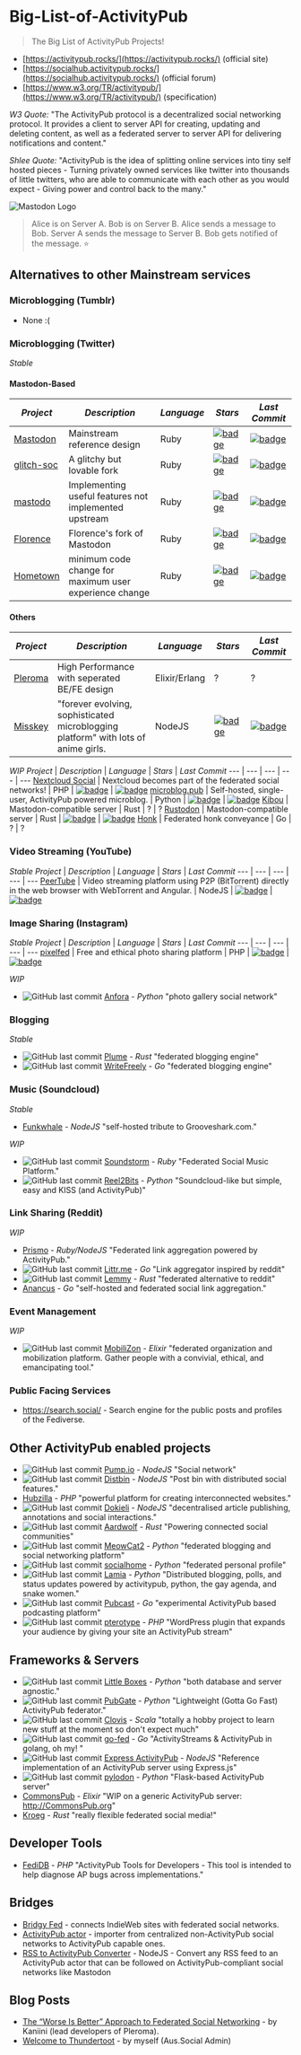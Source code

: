 # Big-List-of-ActivityPub
> The Big List of ActivityPub Projects!

* [https://activitypub.rocks/](https://activitypub.rocks/) (official site)
* [https://socialhub.activitypub.rocks/](https://socialhub.activitypub.rocks/) (official forum)
* [https://www.w3.org/TR/activitypub/](https://www.w3.org/TR/activitypub/) (specification)

*W3 Quote:* "The ActivityPub protocol is a decentralized social networking protocol. It provides a client to server API for creating, updating and deleting content, as well as a federated server to server API for delivering notifications and content."

*Shlee Quote:* "ActivityPub is the idea of splitting online services into tiny self hosted pieces - Turning privately owned services like twitter into thousands of little twitters, who are able to communicate with each other as you would expect - Giving power and control back to the many."

![Mastodon Logo](https://camo.githubusercontent.com/24f50a04efd1bc2b6893a9fe65387aef918d7b93/68747470733a2f2f626c6f672e6a6f696e6d6173746f646f6e2e6f72672f323031382f30362f7768792d61637469766974797075622d69732d7468652d6675747572652f657a6769662d322d363066316230303430332e676966)
> Alice is on Server A. Bob is on Server B. Alice sends a message to Bob. Server A sends the message to Server B. Bob gets notified of the message. :star:


## Alternatives to other Mainstream services

### Microblogging (Tumblr)
* None :(

### Microblogging (Twitter)
_Stable_
#### Mastodon-Based
*Project* | *Description* | *Language* | *Stars* | *Last Commit*
--- | --- | --- | --- | ---
[Mastodon](https://github.com/tootsuite/mastodon) | Mainstream reference design | Ruby | [![badge](https://img.shields.io/github/stars/tootsuite/mastodon.svg?style=social&label=Star&maxAge=2592000)](https://github.com/tootsuite/mastodon/stargazers) | [![badge](https://img.shields.io/github/last-commit/tootsuite/mastodon.svg)](https://github.com/tootsuite/mastodon)
[glitch-soc](https://github.com/glitch-soc/mastodon) | A glitchy but lovable fork | Ruby | [![badge](https://img.shields.io/github/stars/glitch-soc/mastodon.svg?style=social&label=Star&maxAge=2592000)](https://github.com/glitch-soc/mastodon/stargazers) | [![badge](https://img.shields.io/github/last-commit/glitch-soc/mastodon.svg)](https://github.com/glitch-soc/mastodon)
[mastodo](https://github.com/gled-rs/mastodo) | Implementing useful features not implemented upstream | Ruby | [![badge](https://img.shields.io/github/stars/gled-rs/mastodo.svg?style=social&label=Star&maxAge=2592000)](https://github.com/gled-rs/mastodo/stargazers) | [![badge](https://img.shields.io/github/last-commit/gled-rs/mastodo.svg)](https://github.com/gled-rs/mastodo)
[Florence](https://github.com/florence-social/mastodon-fork) | Florence's fork of Mastodon | Ruby | [![badge](https://img.shields.io/github/stars/florence-social/mastodon-fork.svg?style=social&label=Star&maxAge=2592000)](https://github.com/florence-social/mastodon-fork/stargazers) | [![badge](https://img.shields.io/github/last-commit/florence-social/mastodon-fork.svg)](https://github.com/florence-social/mastodon-fork)
[Hometown](https://github.com/hometown-fork/hometown) | minimum code change for maximum user experience change | Ruby | [![badge](https://img.shields.io/github/stars/hometown-fork/hometown.svg?style=social&label=Star&maxAge=2592000)](https://github.com/hometown-fork/hometown/stargazers) | [![badge](https://img.shields.io/github/last-commit/hometown-fork/hometown.svg)](https://github.com/hometown-fork/hometown)

#### Others
*Project* | *Description* | *Language* | *Stars* | *Last Commit*
--- | --- | --- | --- | ---
[Pleroma](https://git.pleroma.social/pleroma/pleroma/) | High Performance with seperated BE/FE design | Elixir/Erlang | ? | ?
[Misskey](https://github.com/syuilo/misskey) | "forever evolving, sophisticated microblogging platform" with lots of anime girls. | NodeJS | [![badge](https://img.shields.io/github/stars/syuilo/misskey.svg?style=social&label=Star&maxAge=2592000)](https://github.com/syuilo/misskey/stargazers) | [![badge](https://img.shields.io/github/last-commit/syuilo/misskey.svg)](https://github.com/syuilo/misskey)

_WIP_
*Project* | *Description* | *Language* | *Stars* | *Last Commit*
--- | --- | --- | --- | ---
[Nextcloud Social](https://github.com/nextcloud/social) | Nextcloud becomes part of the federated social networks! | PHP | [![badge](https://img.shields.io/github/stars/nextcloud/social.svg?style=social&label=Star&maxAge=2592000)](https://github.com/nextcloud/social/stargazers) | [![badge](https://img.shields.io/github/last-commit/nextcloud/social.svg)](https://github.com/nextcloud/social)
[microblog.pub](https://github.com/tsileo/microblog.pub) | Self-hosted, single-user, ActivityPub powered microblog. | Python | [![badge](https://img.shields.io/github/stars/tsileo/microblog.pub.svg?style=social&label=Star&maxAge=2592000)](https://github.com/tsileo/microblog.pub/stargazers) | [![badge](https://img.shields.io/github/last-commit/tsileo/microblog.pub.svg)](https://github.com/tsileo/microblog.pub)
[Kibou](https://git.cybre.club/kibouproject/kibou) | Mastodon-compatible server | Rust | ? | ?
[Rustodon](https://github.com/rustodon/rustodon) | Mastodon-compatible server | Rust | [![badge](https://img.shields.io/github/stars/rustodon/rustodon.svg?style=social&label=Star&maxAge=2592000)](https://github.com/rustodon/rustodon/stargazers) | [![badge](https://img.shields.io/github/last-commit/rustodon/rustodon.svg)](https://github.com/rustodon/rustodon)
[Honk](https://humungus.tedunangst.com/r/honk) | Federated honk conveyance | Go | ? | ?


### Video Streaming (YouTube)
_Stable_
*Project* | *Description* | *Language* | *Stars* | *Last Commit*
--- | --- | --- | --- | ---
[PeerTube](https://github.com/Chocobozzz/PeerTube) | Video streaming platform using P2P (BitTorrent) directly in the web browser with WebTorrent and Angular. | NodeJS | [![badge](https://img.shields.io/github/stars/Chocobozzz/PeerTube.svg?style=social&label=Star&maxAge=2592000)](https://github.com/Chocobozzz/PeerTube/stargazers) | [![badge](https://img.shields.io/github/last-commit/Chocobozzz/PeerTube.svg)](https://github.com/Chocobozzz/PeerTube)

### Image Sharing (Instagram)
_Stable_
*Project* | *Description* | *Language* | *Stars* | *Last Commit*
--- | --- | --- | --- | ---
[pixelfed](https://github.com/pixelfed/pixelfed) | Free and ethical photo sharing platform | PHP | [![badge](https://img.shields.io/github/stars/pixelfed/pixelfed.svg?style=social&label=Star&maxAge=2592000)](https://github.com/pixelfed/pixelfed/stargazers) | [![badge](https://img.shields.io/github/last-commit/pixelfed/pixelfed.svg)](https://github.com/pixelfed/pixelfed)

_WIP_
* ![GitHub last commit](https://img.shields.io/github/last-commit/anforaProject/anfora.svg?style=plastic) [Anfora](https://github.com/anforaProject/anfora) - _Python_ "photo gallery social network"

### Blogging
_Stable_
* ![GitHub last commit](https://img.shields.io/github/last-commit/Plume-org/Plume.svg?style=plastic) [Plume](https://github.com/Plume-org/Plume) - _Rust_ "federated blogging engine"
* ![GitHub last commit](https://img.shields.io/github/last-commit/writeas/writefreely.svg?style=plastic) [WriteFreely](https://github.com/writeas/writefreely) - _Go_ "federated blogging engine"

### Music (Soundcloud)
_Stable_
* [Funkwhale](https://dev.funkwhale.audio/funkwhale/funkwhale) - _NodeJS_ "self-hosted tribute to Grooveshark.com."

_WIP_
* ![GitHub last commit](https://img.shields.io/github/last-commit/weathermen/soundstorm.svg?style=plastic) [Soundstorm](https://github.com/weathermen/soundstorm) - _Ruby_ "Federated Social Music Platform."
* ![GitHub last commit](https://img.shields.io/github/last-commit/rhaamo/reel2bits.svg?style=plastic) [Reel2Bits](https://github.com/rhaamo/reel2bits) - _Python_ "Soundcloud-like but simple, easy and KISS (and ActivityPub)"

### Link Sharing (Reddit)
_WIP_
* [Prismo](https://gitlab.com/prismosuite/prismo) - _Ruby/NodeJS_ "Federated link aggregation powered by ActivityPub."
* ![GitHub last commit](https://img.shields.io/github/last-commit/mariusor/littr.go.svg?style=plastic) [Littr.me](https://github.com/mariusor/littr.go) - _Go_ "Link aggregator inspired by reddit"
* ![GitHub last commit](https://img.shields.io/github/last-commit/dessalines/lemmy.svg?style=plastic) [Lemmy](https://github.com/dessalines/lemmy) - _Rust_ "federated alternative to reddit"
* [Anancus](https://gitlab.com/tuxether/anancus) - _Go_ "self-hosted and federated social link aggregation."

### Event Management
_WIP_
* ![GitHub last commit](https://img.shields.io/github/last-commit/framasoft/mobilizon.svg?style=plastic) [MobiliZon](https://framagit.org/framasoft/mobilizon/) - _Elixir_  "federated organization and mobilization platform. Gather people with a convivial, ethical, and emancipating tool."

### Public Facing Services
* https://search.social/ - Search engine for the public posts and profiles of the Fediverse.

## Other ActivityPub enabled projects
* ![GitHub last commit](https://img.shields.io/github/last-commit/pump-io/pump.io.svg?style=plastic) [Pump.io](https://github.com/pump-io/pump.io) - _NodeJS_ "Social network"
* ![GitHub last commit](https://img.shields.io/github/last-commit/gobengo/distbin.svg?style=plastic) [Distbin](https://github.com/gobengo/distbin) - _NodeJS_ "Post bin with distributed social features."
* [Hubzilla](https://framagit.org/hubzilla/core) - _PHP_ "powerful platform for creating interconnected websites."
* ![GitHub last commit](https://img.shields.io/github/last-commit/linkeddata/dokieli.svg?style=plastic) [Dokieli](https://github.com/linkeddata/dokieli) - _NodeJS_ "decentralised article publishing, annotations and social interactions."
* ![GitHub last commit](https://img.shields.io/github/last-commit/Aardwolf-Social/aardwolf.svg?style=plastic) [Aardwolf](https://github.com/Aardwolf-Social/aardwolf) - _Rust_ "Powering connected social communities"
* ![GitHub last commit](https://img.shields.io/github/last-commit/cabalamat/meowcat2.svg?style=plastic) [MeowCat2](https://github.com/cabalamat/meowcat2) - _Python_ "federated blogging and social networking platform"
* ![GitHub last commit](https://img.shields.io/github/last-commit/jaywink/socialhome.svg?style=plastic) [socialhome](https://github.com/jaywink/socialhome) - _Python_ "federated personal profile"
* ![GitHub last commit](https://img.shields.io/github/last-commit/Scarly-Cat/lamia.svg?style=plastic) [Lamia](https://github.com/Scarly-Cat/lamia) - _Python_ "Distributed blogging, polls, and status updates powered by activitypub, python, the gay agenda, and snake women."
* ![GitHub last commit](https://img.shields.io/github/last-commit/pubcast/pubcast.svg?style=plastic) [Pubcast](https://github.com/pubcast/pubcast) - _Go_ "experimental ActivityPub based podcasting platform"
* ![GitHub last commit](https://img.shields.io/github/last-commit/pterotype-project/pterotype.svg?style=plastic) [pterotype](https://github.com/pterotype-project/pterotype) - _PHP_ "WordPress plugin that expands your audience by giving your site an ActivityPub stream"


## Frameworks & Servers
* ![GitHub last commit](https://img.shields.io/github/last-commit/tsileo/little-boxes.svg?style=plastic) [Little Boxes](https://github.com/tsileo/little-boxes) -  _Python_ "both database and server agnostic."
* ![GitHub last commit](https://img.shields.io/github/last-commit/autogestion/pubgate.svg?style=plastic) [PubGate](https://github.com/autogestion/pubgate) - _Python_ "Lightweight (Gotta Go Fast) ActivityPub federator."
* ![GitHub last commit](https://img.shields.io/github/last-commit/WellFactored/clovis.svg?style=plastic) [Clovis](https://github.com/WellFactored/clovis) - _Scala_ "totally a hobby project to learn new stuff at the moment so don't expect much"
* ![GitHub last commit](https://img.shields.io/github/last-commit/go-fed/activity.svg?style=plastic) [go-fed](https://github.com/go-fed/activity) - _Go_ "ActivityStreams & ActivityPub in golang, oh my! "
* ![GitHub last commit](https://img.shields.io/github/last-commit/dariusk/express-activitypub.svg?style=plastic) [Express ActivityPub](https://github.com/dariusk/express-activitypub) - _NodeJS_ "Reference implementation of an ActivityPub server using Express.js"
* ![GitHub last commit](https://img.shields.io/github/last-commit/rowanlupton/pylodon.svg?style=plastic) [pylodon](https://github.com/rowanlupton/pylodon) - _Python_ "Flask-based ActivityPub server"
* [CommonsPub](https://gitlab.com/CommonsPub/Server) - _Elixir_ "WIP on a generic ActivityPub server: http://CommonsPub.org"
* [Kroeg](https://puckipedia.com/kroeg) - _Rust_ "really flexible federated social media!"


## Developer Tools
* [FediDB](https://fedidb.org/) - _PHP_ "ActivityPub Tools for Developers - This tool is intended to help diagnose AP bugs across implementations."

## Bridges
* [Bridgy Fed](https://fed.brid.gy/) - connects IndieWeb sites with federated social networks.
* [ActivityPub actor](https://activitypub.actor/) - importer from centralized non-ActivityPub social networks to ActivityPub capable ones.
* [RSS to ActivityPub Converter](https://github.com/dariusk/rss-to-activitypub) - NodeJS - Convert any RSS feed to an ActivityPub actor that can be followed on ActivityPub-compliant social networks like Mastodon

## Blog Posts
* [The “Worse Is Better” Approach to Federated Social Networking](https://blog.dereferenced.org/activitypub-the-worse-is-better-approach-to-federated-social-networking) - by Kaniini (lead developers of Pleroma).
* [Welcome to Thundertoot](https://medium.com/@mrshlee/aus-social-welcome-to-thundertoot-59d881ad573) - by myself (Aus.Social Admin)
